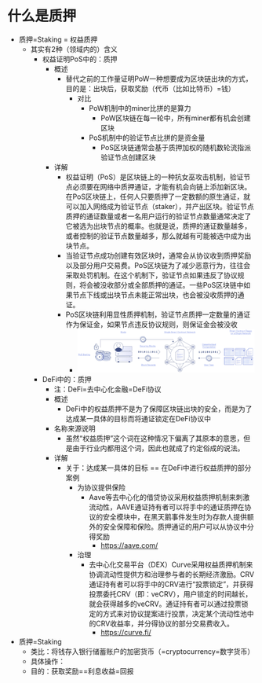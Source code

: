 # 什么是质押

* 质押=Staking = 权益质押 
  * 其实有2种（领域内的）含义 
    * 权益证明PoS中的：质押 
      * 概述 
        * 替代之前的工作量证明PoW一种想要成为区块链出块的方式，目的是：出块后，获取奖励（代币（比如比特币）=钱） 
          * 对比 
            * PoW机制中的miner比拼的是算力 
              * PoW区块链在每一轮中，所有miner都有机会创建区块 
            * PoS机制中的验证节点比拼的是资金量 
              * PoS区块链通常会基于质押加权的随机数轮流指派验证节点创建区块 
      * 详解 
        * 权益证明（PoS）是区块链上的一种抗女巫攻击机制，验证节点必须要在网络中质押通证，才能有机会向链上添加新区块。在PoS区块链上，任何人只要质押了一定数额的原生通证，就可以加入网络成为验证节点（staker），并产出区块。验证节点质押的通证数量或者一名用户运行的验证节点数量通常决定了它被选为出块节点的概率。也就是说，质押的通证数量越多，或者控制的验证节点数量越多，那么就越有可能被选中成为出块节点。 
        * 当验证节点成功创建有效区块时，通常会从协议收到质押奖励以及部分用户交易费。PoS区块链为了减少恶意行为，往往会采取处罚机制。在这个机制下，验证节点如果违反了协议规则，将会被没收部分或全部质押的通证。一些PoS区块链中如果节点下线或出块节点未能正常出块，也会被没收质押的通证。 
        * PoS区块链利用显性质押机制，验证节点质押一定数量的通证作为保证金，如果节点违反协议规则，则保证金会被没收 
          * ![staking_pos_logic](../../../../assets/img/staking_pos_logic.png)
    * DeFi中的：质押 
      * 注：DeFi=去中心化金融=DeFi协议 
      * 概述 
        * DeFi中的权益质押不是为了保障区块链出块的安全，而是为了达成某一具体的目标而将通证锁定在DeFi协议中 
      * 名称来源说明 
        * 虽然“权益质押”这个词在这种情况下偏离了其原本的意思，但是由于行业内都用这个词，因此也就成了约定俗成的说法。 
      * 详解 
        * 关于：达成某一具体的目标 == 在DeFi中进行权益质押的部分案例 
          * 为协议提供保险 
            * Aave等去中心化的借贷协议采用权益质押机制来刺激流动性，AAVE通证持有者可以将手中的通证质押在协议的安全模块中，在黑天鹅事件发生时为存款人提供额外的安全保障和保险。质押通证的用户可以从协议中分得奖励 
              * https://aave.com/
          * 治理 
            * 去中心化交易平台（DEX）Curve采用权益质押机制来协调流动性提供方和治理参与者的长期经济激励。CRV通证持有者可以将手中的CRV进行“投票锁定”，并获得投票委托CRV（即：veCRV），用户锁定的时间越长，就会获得越多的veCRV。通证持有者可以通过投票锁定的方式来对协议提案进行投票，决定某个流动性池中的CRV收益率，并分得协议的部分交易费收入。 
              * https://curve.fi/
* 质押=Staking 
  * 类比：将钱存入银行储蓄账户的加密货币（=cryptocurrency=数字货币） 
  * 具体操作： 
  * 目的：获取奖励==利息收益=回报 
